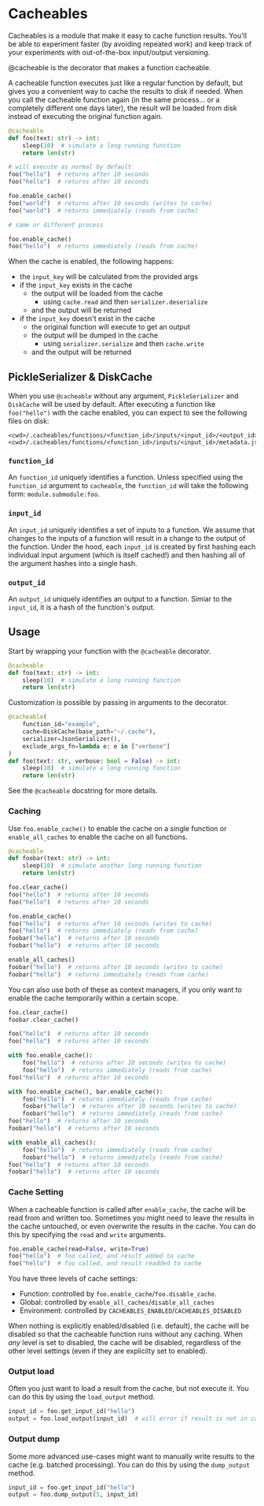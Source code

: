 # Cacheables

Cacheables is a module that make it easy to cache function results. You'll be
able to experiment faster (by avoiding repeated work) and keep track of your
experiments with out-of-the-box input/output versioning.

@cacheable is the decorator that makes a function cacheable.

A cacheable function executes just like a regular function by default, but gives
you a convenient way to cache the results to disk if needed. When you call the
cacheable function again (in the same process... or a completely different one
days later), the result will be loaded from disk instead of executing the
original function again.

```python
@cacheable
def foo(text: str) -> int:
    sleep(10)  # simulate a long running function
    return len(str)

# will execute as normal by default
foo("hello")  # returns after 10 seconds
foo("hello")  # returns after 10 seconds

foo.enable_cache()
foo("world")  # returns after 10 seconds (writes to cache)
foo("world")  # returns immediately (reads from cache)

# same or different process

foo.enable_cache()
foo("hello")  # returns immediately (reads from cache)
```

When the cache is enabled, the following happens:

* the `input_key` will be calculated from the provided args
* if the `input_key` exists in the cache
    * the output will be loaded from the cache
        * using `cache.read` and then `serializer.deserialize`
    * and the output will be returned
* if the `input_key` doesn't exist in the cache
    * the original function will execute to get an output
    * the output will be dumped in the cache
        * using `serializer.serialize` and then `cache.write`
    * and the output will be returned

## PickleSerializer & DiskCache

When you use `@cacheable` without any argument, `PickleSerializer`
and `DiskCache` will be used by default. After executing a function
like `foo("hello")` with the cache enabled, you can expect to see the
following files on disk:

```
<cwd>/.cacheables/functions/<function_id>/inputs/<input_id>/<output_id>.pickle
<cwd>/.cacheables/functions/<function_id>/inputs/<input_id>/metadata.json
```

### `function_id`

An `function_id` uniquely identifies a function. Unless specified using the
`function_id` argument to `cacheable`, the `function_id` will take the following
form: `module.submodule:foo`.

### `input_id`

An `input_id` uniquely identifies a set of inputs to a function. We assume that
changes to the inputs of a function will result in a change to the output of the
function. Under the hood, each `input_id` is created by first hashing each
individual input argument (which is itself cached!) and then hashing all of the
argument hashes into a single hash.

### `output_id`

An `output_id` uniquely identifies an output to a function. Simiar to the
`input_id`, it is a hash of the function's output.

## Usage

Start by wrapping your function with the `@cacheable` decorator.

```python
@cacheable
def foo(text: str) -> int:
    sleep(10)  # simulate a long running function
    return len(str)
```

Customization is possible by passing in arguments to the decorator.

```python
@cacheable(
    function_id="example",
    cache=DiskCache(base_path="~/.cache"),
    serializer=JsonSerializer(),
    exclude_args_fn=lambda e: e in ["verbose"]
)
def foo(text: str, verbose: bool = False) -> int:
    sleep(10)  # simulate a long running function
    return len(str)
```

See the `@cacheable` docstring for more details.

### Caching

Use `foo.enable_cache()` to enable the cache on a single function or
`enable_all_caches` to enable the cache on all functions.

```python
@cacheable
def foobar(text: str) -> int:
    sleep(10)  # simulate another long running function
    return len(str)

foo.clear_cache()
foo("hello")  # returns after 10 seconds
foo("hello")  # returns after 10 seconds

foo.enable_cache()
foo("hello")  # returns after 10 seconds (writes to cache)
foo("hello")  # returns immediately (reads from cache)
foobar("hello")  # returns after 10 seconds
foobar("hello")  # returns after 10 seconds

enable_all_caches()
foobar("hello")  # returns after 10 seconds (writes to cache)
foobar("hello")  # returns immediately (reads from cache)
```

You can also use both of these as context managers, if you only want to enable
the cache temporarily within a certain scope.

```python
foo.clear_cache()
foobar.clear_cache()

foo("hello")  # returns after 10 seconds
foo("hello")  # returns after 10 seconds

with foo.enable_cache():
    foo("hello")  # returns after 10 seconds (writes to cache)
    foo("hello")  # returns immediately (reads from cache)
foo("hello")  # returns after 10 seconds

with foo.enable_cache(), bar.enable_cache():
    foo("hello")  # returns immediately (reads from cache)
    foobar("hello")  # returns after 10 seconds (writes to cache)
    foobar("hello")  # returns immediately (reads from cache)
foo("hello")  # returns after 10 seconds
foobar("hello")  # returns after 10 seconds

with enable_all_caches():
    foo("hello")  # returns immediately (reads from cache)
    foobar("hello")  # returns immediately (reads from cache)
foo("hello")  # returns after 10 seconds
foobar("hello")  # returns after 10 seconds
```

### Cache Setting

When a cacheable function is called after `enable_cache`, the cache will be
read from and written too. Sometimes you might need to leave the results in the
cache untouched, or even overwrite the results in the cache. You can do this by
specifying the `read` and `write` arguments.

```python
foo.enable_cache(read=False, write=True)
foo("hello")  # foo called, and result added to cache
foo("hello")  # foo called, and result readded to cache
```

You have three levels of cache settings:

* Function: controlled by `foo.enable_cache`/`foo.disable_cache`.
* Global: controlled by `enable_all_caches`/`disable_all_caches`
* Environment: controlled by `CACHEABLES_ENABLED`/`CACHEABLES_DISABLED`

When nothing is explicitly enabled/disabled (i.e. default), the cache will be disabled so that the cacheable function runs without any caching. When *any* level is set to disabled, the cache will be disabled, regardless of the other level settings (even if they are explicilty set to enabled).

### Output load

Often you just want to load a result from the cache, but not execute it.
You can do this by using the `load_output` method.

```python
input_id = foo.get_input_id("hello")
output = foo.load_output(input_id)  # will error if result is not in cache
```

### Output dump

Some more advanced use-cases might want to manually write results to the cache (e.g. batched processing). You can do this by using the `dump_output` method.

```python
input_id = foo.get_input_id("hello")
output = foo.dump_output(5, input_id)
```
